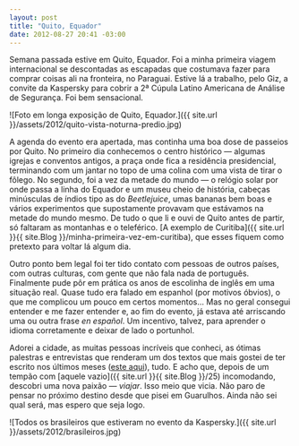 ```yaml
---
layout: post
title: "Quito, Equador"
date: 2012-08-27 20:41 -03:00
---
```

Semana passada estive em Quito, Equador. Foi a minha primeira viagem internacional se descontadas as escapadas que costumava fazer para comprar coisas ali na fronteira, no Paraguai. Estive lá a trabalho, pelo Giz, a convite da Kaspersky para cobrir a 2ª Cúpula Latino Americana de Análise de Segurança. Foi bem sensacional.

![Foto em longa exposição de Quito, Equador.]({{ site.url }}/assets/2012/quito-vista-noturna-predio.jpg)

A agenda do evento era apertada, mas continha uma boa dose de passeios por Quito. No primeiro dia conhecemos o centro histórico — algumas igrejas e conventos antigos, a praça onde fica a residência presidencial, terminando com um jantar no topo de uma colina com uma vista de tirar o fôlego. No segundo, foi a vez da metade do mundo — o relógio solar por onde passa a linha do Equador e um museu cheio de história, cabeças minúsculas de índios tipo as do _Beetlejuice_, umas bananas bem boas e vários experimentos que supostamente provavam que estávamos na metade do mundo mesmo. De tudo o que li e ouvi de Quito antes de partir, só faltaram as montanhas e o teleférico. [A exemplo de Curitiba]({{ site.url }}{{ site.Blog }}/minha-primeira-vez-em-curitiba), que esses fiquem como pretexto para voltar lá algum dia.

Outro ponto bem legal foi ter tido contato com pessoas de outros países, com outras culturas, com gente que não fala nada de português. Finalmente pude pôr em prática os anos de escolinha de inglês em uma situação real. Quase tudo era falado em espanhol (por motivos óbvios), o que me complicou um pouco em certos momentos… Mas no geral consegui entender e me fazer entender e, ao fim do evento, já estava até arriscando uma ou outra frase _en español_. Um incentivo, talvez, para aprender o idioma corretamente e deixar de lado o portunhol.

Adorei a cidade, as muitas pessoas incríveis que conheci, as ótimas palestras e entrevistas que renderam um dos textos que mais gostei de ter escrito nos últimos meses ([este aqui](http://www.gizmodo.com.br/como-a-seguranca-online-afeta-seu-perfil-no-facebook-os-trocados-da-sua-conta-corrente-e-a-paz-mundial-tudo-ao-mesmo-tempo/)), tudo. E acho que, depois de um tempão com [aquele vazio]({{ site.url }}{{ site.Blog }}/25) incomodando, descobri uma nova paixão — _viajar_. Isso meio que vicia. Não paro de pensar no próximo destino desde que pisei em Guarulhos. Ainda não sei qual será, mas espero que seja logo.

![Todos os brasileiros que estiveram no evento da Kaspersky.]({{ site.url }}/assets/2012/brasileiros.jpg)